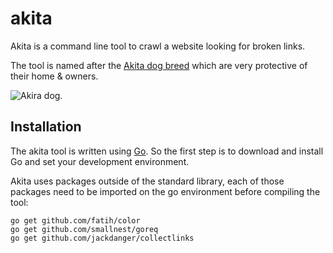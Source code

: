 # akita
Akita is a command line tool to crawl a website looking for broken links.

The tool is named after the [Akita dog breed](https://en.wikipedia.org/wiki/Akita_(dog)) which are very protective of their home & owners.

![Akira dog](https://i.pinimg.com/564x/00/51/3e/00513e9bad23301d989740c8ca266a91.jpg "Akira dog").

## Installation

The akita tool is written using [Go](https://golang.org/).  So the first step is to download and install Go and set your development environment.

Akita uses packages outside of the standard library, each of those packages need to be imported on the go environment before compiling the tool:

```
go get github.com/fatih/color
go get github.com/smallnest/goreq
go get github.com/jackdanger/collectlinks
```
